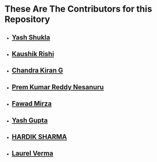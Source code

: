 # These Are The Contributors for this Repository

- ## [Yash Shukla](https://github.com/Yash1256)
- ## [Kaushik Rishi](https://github.com/kaushik-rishi)
- ## [Chandra Kiran G](https://github.com/Chandu-4444)
- ## [Prem Kumar Reddy Nesanuru](https://github.com/prem-kumar-reddy)
- ## [Fawad Mirza](https://github.com/FawadMirza32)
- ## [Yash Gupta](https://github.com/giyasht)
- ## [HARDIK SHARMA](https://github.com/hardik302001)
- ## [Laurel Verma](https://github.com/1laurelverma)
